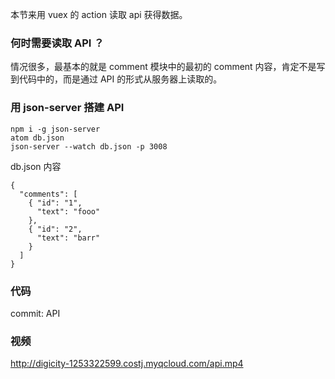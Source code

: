 本节来用 vuex 的 action 读取 api 获得数据。

### 何时需要读取 API ？

情况很多，最基本的就是 comment 模块中的最初的 comment 内容，肯定不是写到代码中的，而是通过 API 的形式从服务器上读取的。

### 用 json-server 搭建 API
```
npm i -g json-server
atom db.json
json-server --watch db.json -p 3008
```
db.json 内容
```
{
  "comments": [
    { "id": "1",
      "text": "fooo"
    },
    { "id": "2",
      "text": "barr"
    }
  ]
}
```

### 代码

commit: API

### 视频

http://digicity-1253322599.costj.myqcloud.com/api.mp4
